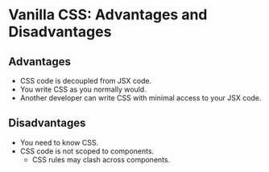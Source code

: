 # Vanilla CSS: Advantages and Disadvantages

## Advantages

- CSS code is decoupled from JSX code.
- You write CSS as you normally would.
- Another developer can write CSS with minimal access to your JSX code.

## Disadvantages

- You need to know CSS.
- CSS code is not scoped to components.
  - CSS rules may clash across components.
